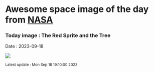 
# Awesome space image of the day from [NASA](https://api.nasa.gov/)

### Today image : The Red Sprite and the Tree
Date : 2023-09-18

![](https://apod.nasa.gov/apod/image/2309/SpriteTree_Villaeys_960.jpg)

<small>Latest update : Mon Sep 18 19:10:00 2023</small>
        